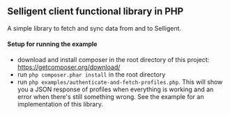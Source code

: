 ## Selligent client functional library in PHP

A simple library to fetch and sync data from and to Selligent. 

#### Setup for running the example
 
- download and install composer in the root directory of this project: https://getcomposer.org/download/
- run `php composer.phar install` in the root directory
- run `php examples/authenticate-and-fetch-profiles.php`. This will show you a JSON response of
 profiles when everything is working and an error when there's still something wrong. See the example for 
 an implementation of this library.
